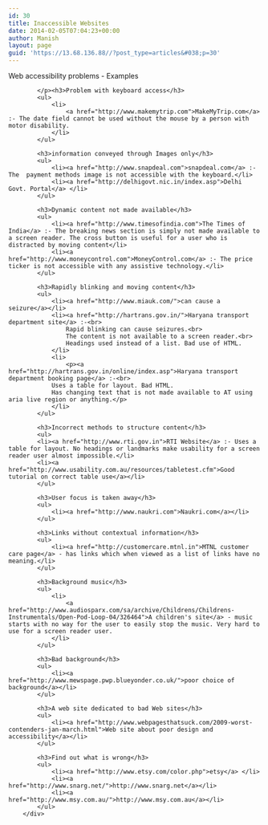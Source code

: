 ```yaml
---
id: 30
title: Inaccessible Websites
date: 2014-02-05T07:04:23+00:00
author: Manish
layout: page
guid: 'https://13.68.136.88//?post_type=articles&#038;p=30'
---
```

<div id="main_content" class="span9">
			<p class="lead"> Web accessibility problems -  Examples</p><p>
			
			</p><h3>Problem with keyboard access</h3>
			<ul>
				<li>
					<a href="http://www.makemytrip.com">MakeMyTrip.com</a> :- The date field cannot be used without the mouse by a person with motor disability.
				</li>
			</ul>

			<h3>information conveyed through Images only</h3>
			<ul>
				<li><a href="http://www.snapdeal.com">snapdeal.com</a> :- The  payment methods image is not accessible with the keyboard.</li>
				<li><a href="http://delhigovt.nic.in/index.asp">Delhi Govt. Portal</a> </li>
			</ul>

			<h3>Dynamic content not made available</h3>
			<ul>
				<li><a href="http://www.timesofindia.com">The Times of India</a> :- The breaking news section is simply not made available to a screen reader. The cross button is useful for a user who is distracted by moving content</li>
				<li><a href="http://www.moneycontrol.com">MoneyControl.com</a> :- The price ticker is not accessible with any assistive technology.</li>
			</ul>

			<h3>Rapidly blinking and moving content</h3>
			<ul>
				<li><a href="http://www.miauk.com/">can cause a seizure</a></li>
				<li><a href="http://hartrans.gov.in/">Haryana transport department site</a> :-<br>
					Rapid blinking can cause seizures.<br>
					The content is not available to a screen reader.<br>
					Headings used instead of a list. Bad use of HTML.
				</li>
				<li>
					<p><a href="http://hartrans.gov.in/online/index.asp">Haryana transport department booking page</a> :-<br>
				Uses a table for layout. Bad HTML.
				Has changing text that is not made available to AT using aria live region or anything.</p>
				</li>
			</ul>
			
			<h3>Incorrect methods to structure content</h3>
			<ul>
			<li><a href="http://www.rti.gov.in">RTI Website</a> :- Uses a table for layout. No headings or landmarks make usability for a screen reader user almost impossible.</li>
			<li><a href="http://www.usability.com.au/resources/tabletest.cfm">Good tutorial on correct table use</a></li>
			</ul>

			<h3>User focus is taken away</h3>
			<ul>
				<li><a href="http://www.naukri.com">Naukri.com</a></li>
			</ul>

			<h3>Links without contextual information</h3>
			<ul>
				<li><a href="http://customercare.mtnl.in">MTNL customer care page</a> - has links which when viewed as a list of links have no meaning.</li>
			</ul>

			<h3>Background music</h3>
			<ul>
				<li>
					<a href="http://www.audiosparx.com/sa/archive/Childrens/Childrens-Instrumentals/Open-Pod-Loop-04/326464">A children's site</a> - music starts with no way for the user to easily stop the music. Very hard to use for a screen reader user.
				</li>
			</ul>

			<h3>Bad background</h3>
			<ul>
				<li><a href="http://www.mewspage.pwp.blueyonder.co.uk/">poor choice of background</a></li>
			</ul>

			<h3>A web site dedicated to bad Web sites</h3>
			<ul>
				<li><a href="http://www.webpagesthatsuck.com/2009-worst-contenders-jan-march.html">Web site about poor design and accessibility</a></li>
			</ul>

			<h3>Find out what is wrong</h3>
			<ul>
				<li><a href="http://www.etsy.com/color.php">etsy</a> </li>
				<li><a href="http://www.snarg.net/">http://www.snarg.net</a></li>
				<li><a href="http://www.msy.com.au/">http://www.msy.com.au</a></li>
			</ul>
        </div>